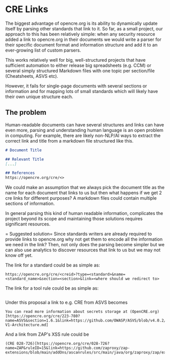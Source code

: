 # CRE Links

The biggest advantage of opencre.org is its ability to dynamically update itself by parsing other standards that link to it.
So far, as a small project, our approach to this has been relatively simple: when any security resource added a link to opencre.org in their documents we would write a parser for their specific document format and information structure and add it to an ever-growing list of custom parsers.

This works relatively well for big, well-structured projects that have sufficient automation to either release big spreadsheets (e.g. CCM) or several simply structured Markdown files with one topic per section/file (Cheatsheets, ASVS etc).

However, it fails for single-page documents with several sections or information and for mapping lots of small standards which will likely have their own unique structure each.


## The problem

Human-readable documents can have several structures and links can have even more, parsing and understanding human language is an open problem in computing.
For example, there are likely non-NLP/AI ways to extract the correct link and title from a markdown file structured like this.

``` Markdown
# Document Title

## Relevant Title
[...]

## References
https://opencre.org/cre/<>

```
We could make an assumption that we always pick the document title as the name for each document that links to us but then what happens if we get 2 cre links for different purposes? A markdown files could contain multiple sections of information.

In general parsing this kind of human readable information, complicates the project beyond its scope and maintaining those solutions requires significant resources.

= Suggested solution=
Since standards writers are already required to provide links to opencre.org why not get them to encode all the information we need in the link?
Then, not only does the parsing become simpler but we can also use analytics to discover resources that link to us but we may not know off yet.

The link for a standard could be as simple as:

```
https://opencre.org/cre/<creid>?type=<standard>&name=<standard_name>&section=<section>&link=<where should we redirect to>
```
The link for a tool rule could be as simple as:

```https://opencre.org/cre/<creid>?type=<tool>&name=<tool_name>&link=<where should we redirect to>&ruleID=<the tool rule id>
```


Under this proposal a link to e.g. CRE from ASVS becomes

```
You can read more information about secrets storage at (OpenCRE.org)[https://opencre.org/cre/223-780?name=ASVS&section=1.6.1&link=https://github.com/OWASP/ASVS/blob/v4.0.2/4.0/en/0x10-V1-Architecture.md]
```

And a link from ZAP's XSS rule could be

```
(CRE 028-726)[https://opencre.org/cre/028-726?name=ZAP&ruleID=15&link=https://github.com/zaproxy/zap-extensions/blob/main/addOns/ascanrules/src/main/java/org/zaproxy/zap/extension/ascanrules/PersistentXssScanRule.java]
````
